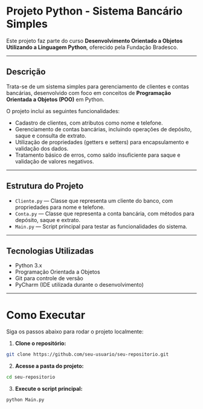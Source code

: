 # Projeto Python - Sistema Bancário Simples

Este projeto faz parte do curso **Desenvolvimento Orientado a Objetos Utilizando a Linguagem Python**, oferecido pela Fundação Bradesco.

---

## Descrição

Trata-se de um sistema simples para gerenciamento de clientes e contas bancárias, desenvolvido com foco em conceitos de **Programação Orientada a Objetos (POO)** em Python.

O projeto inclui as seguintes funcionalidades:

- Cadastro de clientes, com atributos como nome e telefone.
- Gerenciamento de contas bancárias, incluindo operações de depósito, saque e consulta de extrato.
- Utilização de propriedades (getters e setters) para encapsulamento e validação dos dados.
- Tratamento básico de erros, como saldo insuficiente para saque e validação de valores negativos.

---

## Estrutura do Projeto

- `Cliente.py` — Classe que representa um cliente do banco, com propriedades para nome e telefone.
- `Conta.py` — Classe que representa a conta bancária, com métodos para depósito, saque e extrato.
- `Main.py` — Script principal para testar as funcionalidades do sistema.

---

## Tecnologias Utilizadas

- Python 3.x
- Programação Orientada a Objetos
- Git para controle de versão
- PyCharm (IDE utilizada durante o desenvolvimento)

---

# Como Executar

Siga os passos abaixo para rodar o projeto localmente:

1. **Clone o repositório:**

```bash
git clone https://github.com/seu-usuario/seu-repositorio.git
````

2. **Acesse a pasta do projeto:**

```bash
cd seu-repositorio
````

3. **Execute o script principal:**

```bash
python Main.py
